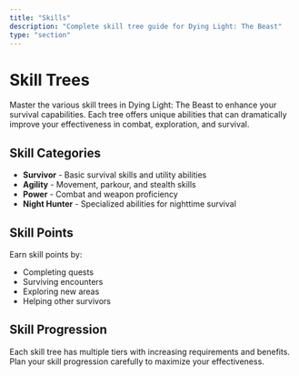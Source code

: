 ```yaml
---
title: "Skills"
description: "Complete skill tree guide for Dying Light: The Beast"
type: "section"
---
```


# Skill Trees

Master the various skill trees in Dying Light: The Beast to enhance your survival capabilities. Each tree offers unique abilities that can dramatically improve your effectiveness in combat, exploration, and survival.

## Skill Categories

- **Survivor** - Basic survival skills and utility abilities
- **Agility** - Movement, parkour, and stealth skills
- **Power** - Combat and weapon proficiency
- **Night Hunter** - Specialized abilities for nighttime survival

## Skill Points

Earn skill points by:
- Completing quests
- Surviving encounters
- Exploring new areas
- Helping other survivors

## Skill Progression

Each skill tree has multiple tiers with increasing requirements and benefits. Plan your skill progression carefully to maximize your effectiveness.
